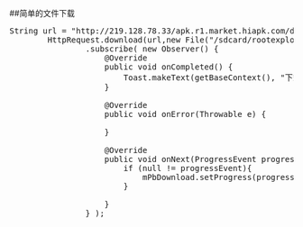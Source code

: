 ##简单的文件下载
<pre>
String url = "http://219.128.78.33/apk.r1.market.hiapk.com/data/upload/2015/05_20/14/com.speedsoftware.rootexplorer_140220.apk";
        HttpRequest.download(url,new File("/sdcard/rootexplorer_140220.apk"))
                .subscribe( new Observer<ProgressEvent>() {
                    @Override
                    public void onCompleted() {
                        Toast.makeText(getBaseContext(), "下载成功", Toast.LENGTH_SHORT).show();
                    }

                    @Override
                    public void onError(Throwable e) {

                    }

                    @Override
                    public void onNext(ProgressEvent progressEvent) {
                        if (null != progressEvent){
                            mPbDownload.setProgress(progressEvent.getProgress());
                        }

                    }
                } );
</pre>